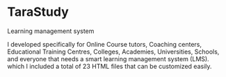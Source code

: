 # TaraStudy
Learning management system

I developed specifically for Online Course tutors, Coaching centers, Educational Training Centres, Colleges, Academies, Universities, Schools, and everyone that needs a smart learning management system (LMS). which I included a total of 23 HTML files that can be customized easily.
